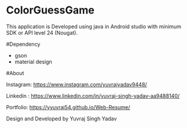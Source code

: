 # ColorGuessGame
This application is Developed using java in Android studio with minimum SDK or API level 24 (Nougat).

#Dependency
* gson
* material design

#About

Instagram: https://www.instagram.com/yuvrajyadav9448/

Linkedin : https://www.linkedin.com/in/yuvraj-singh-yadav-aa9488140/

Portfolio: https://yyuvraj54.github.io/Web-Resume/

Design and Developed by Yuvraj Singh Yadav
